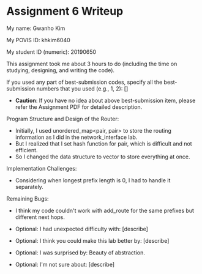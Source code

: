 Assignment 6 Writeup
=============

My name: Gwanho Kim

My POVIS ID: khkim6040

My student ID (numeric): 20190650

This assignment took me about 3 hours to do (including the time on studying, designing, and writing the code).

If you used any part of best-submission codes, specify all the best-submission numbers that you used (e.g., 1, 2): []

- **Caution**: If you have no idea about above best-submission item, please refer the Assignment PDF for detailed description.

Program Structure and Design of the Router: 
- Initially, I used unordered_map<pair, pair> to store the routing information as I did in the network_interface lab. 
- But I realized that I set hash function for pair, which is difficult and not efficient.
- So I changed the data structure to vector to store everything at once.

Implementation Challenges:
- Considering when longest prefix length is 0, I had to handle it separately.

Remaining Bugs:
- I think my code couldn't work with add_route for the same prefixes but different next hops. 

- Optional: I had unexpected difficulty with: [describe]

- Optional: I think you could make this lab better by: [describe]

- Optional: I was surprised by: Beauty of abstraction.

- Optional: I'm not sure about: [describe]
